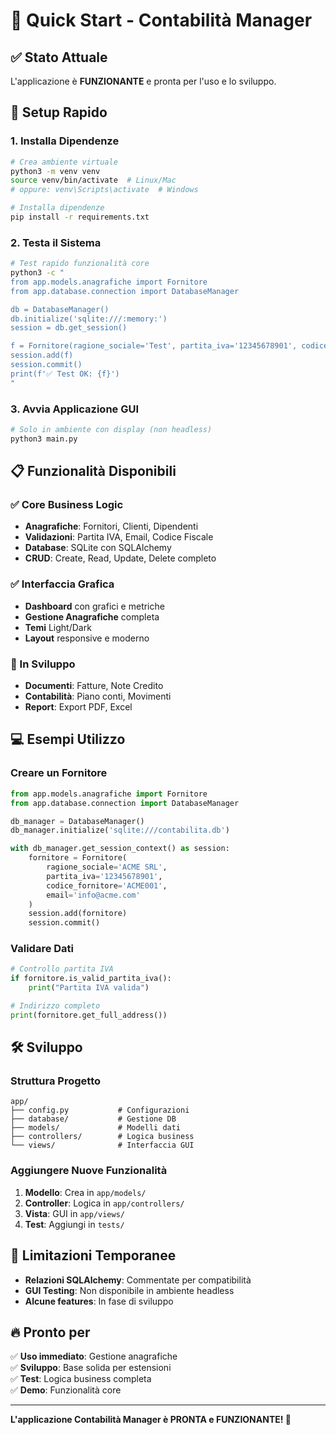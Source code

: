 # 🚀 Quick Start - Contabilità Manager

## ✅ Stato Attuale
L'applicazione è **FUNZIONANTE** e pronta per l'uso e lo sviluppo.

## 🔧 Setup Rapido

### 1. Installa Dipendenze
```bash
# Crea ambiente virtuale
python3 -m venv venv
source venv/bin/activate  # Linux/Mac
# oppure: venv\Scripts\activate  # Windows

# Installa dipendenze
pip install -r requirements.txt
```

### 2. Testa il Sistema
```bash
# Test rapido funzionalità core
python3 -c "
from app.models.anagrafiche import Fornitore
from app.database.connection import DatabaseManager

db = DatabaseManager()
db.initialize('sqlite:///:memory:')
session = db.get_session()

f = Fornitore(ragione_sociale='Test', partita_iva='12345678901', codice_fornitore='T001')
session.add(f)
session.commit()
print(f'✅ Test OK: {f}')
"
```

### 3. Avvia Applicazione GUI
```bash
# Solo in ambiente con display (non headless)
python3 main.py
```

## 📋 Funzionalità Disponibili

### ✅ Core Business Logic
- **Anagrafiche**: Fornitori, Clienti, Dipendenti
- **Validazioni**: Partita IVA, Email, Codice Fiscale
- **Database**: SQLite con SQLAlchemy
- **CRUD**: Create, Read, Update, Delete completo

### ✅ Interfaccia Grafica
- **Dashboard** con grafici e metriche
- **Gestione Anagrafiche** completa
- **Temi** Light/Dark
- **Layout** responsive e moderno

### 🔄 In Sviluppo
- **Documenti**: Fatture, Note Credito
- **Contabilità**: Piano conti, Movimenti
- **Report**: Export PDF, Excel

## 💻 Esempi Utilizzo

### Creare un Fornitore
```python
from app.models.anagrafiche import Fornitore
from app.database.connection import DatabaseManager

db_manager = DatabaseManager()
db_manager.initialize('sqlite:///contabilita.db')

with db_manager.get_session_context() as session:
    fornitore = Fornitore(
        ragione_sociale='ACME SRL',
        partita_iva='12345678901',
        codice_fornitore='ACME001',
        email='info@acme.com'
    )
    session.add(fornitore)
    session.commit()
```

### Validare Dati
```python
# Controllo partita IVA
if fornitore.is_valid_partita_iva():
    print("Partita IVA valida")

# Indirizzo completo
print(fornitore.get_full_address())
```

## 🛠️ Sviluppo

### Struttura Progetto
```
app/
├── config.py           # Configurazioni
├── database/           # Gestione DB
├── models/             # Modelli dati
├── controllers/        # Logica business
└── views/              # Interfaccia GUI
```

### Aggiungere Nuove Funzionalità
1. **Modello**: Crea in `app/models/`
2. **Controller**: Logica in `app/controllers/`
3. **Vista**: GUI in `app/views/`
4. **Test**: Aggiungi in `tests/`

## 🚫 Limitazioni Temporanee

- **Relazioni SQLAlchemy**: Commentate per compatibilità
- **GUI Testing**: Non disponibile in ambiente headless
- **Alcune features**: In fase di sviluppo

## 🔥 Pronto per

✅ **Uso immediato**: Gestione anagrafiche  
✅ **Sviluppo**: Base solida per estensioni  
✅ **Test**: Logica business completa  
✅ **Demo**: Funzionalità core  

---

**L'applicazione Contabilità Manager è PRONTA e FUNZIONANTE! 🎉**